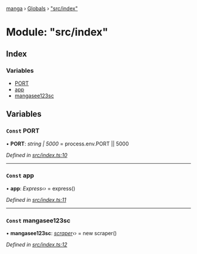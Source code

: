 [manga](../README.md) › [Globals](../globals.md) › ["src/index"](_src_index_.md)

# Module: "src/index"

## Index

### Variables

* [PORT](_src_index_.md#const-port)
* [app](_src_index_.md#const-app)
* [mangasee123sc](_src_index_.md#const-mangasee123sc)

## Variables

### `Const` PORT

• **PORT**: *string | 5000* = process.env.PORT || 5000

*Defined in [src/index.ts:10](https://github.com/tushar1210/manga-node/blob/a605026/src/index.ts#L10)*

___

### `Const` app

• **app**: *Express‹›* = express()

*Defined in [src/index.ts:11](https://github.com/tushar1210/manga-node/blob/a605026/src/index.ts#L11)*

___

### `Const` mangasee123sc

• **mangasee123sc**: *[scraper](../classes/_src_scrapper_mangasee123_.scraper.md)‹›* = new scraper()

*Defined in [src/index.ts:12](https://github.com/tushar1210/manga-node/blob/a605026/src/index.ts#L12)*
